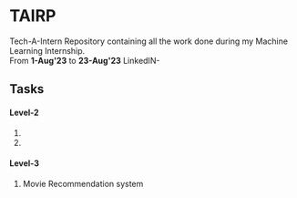 # TAIRP
Tech-A-Intern Repository containing all the work done during my Machine Learning Internship. <br>
From <b>1-Aug'23</b> to <b>23-Aug'23</b>
LinkedIN-

<h2>Tasks</h2>
<!--
<h4>Level-1</h4>
<ol>
  <li>Fruit-image classification</li>
  <li>Iris Flower Classification</li>
  <li>Titanic survival prediction</li>
</ol>
-->
<h4>Level-2</h4>
<ol>
  <li></li>
  <li></li>
</ol>
<h4>Level-3</h4>
<ol>
  <li>Movie Recommendation system</li>
</ol>

